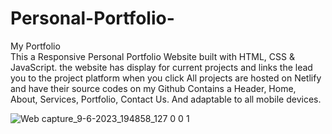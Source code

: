 # Personal-Portfolio-
My Portfolio <br>
This a Responsive Personal Portfolio Website built with HTML, CSS & JavaScript. the website has display for current projects and links the lead you to the project platform when you click
All projects are hosted on Netlify and have their source codes on my Github
Contains a Header, Home, About, Services, Portfolio, Contact Us. And adaptable to all mobile devices.

![Web capture_9-6-2023_194858_127 0 0 1](https://github.com/lotsun/Personal-Portfolio-/assets/50834895/fd23422b-c066-4a36-98fb-4ada60599ae7)
